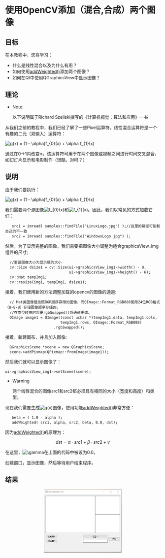 <!--
 * @Date: 2020-08-15 13:45:33
 * @LastEditTime: 2020-08-15 15:19:16
 * @Author:  Chang_Bin
 * @LastEditors: Chang_Bin
 * @Email: bin_chang@qq.com
 * @Description: In User Settings Edit
-->
# 使用OpenCV添加（混合,合成）两个图像
## 目标
在本教程中，您将学习：
* 什么是线性混合以及为什么有用？
* 如何使用[addWeighted()](https://docs.opencv.org/4.3.0/d2/de8/group__core__array.html#gafafb2513349db3bcff51f54ee5592a19)添加两个图像？
* 如何在Qt中使用QGraphicsView中显示图像？

## 理论

* Note:
  
    以下说明属于Richard Szeliski撰写的《计算机视觉：算法和应用》一书

从我们之前的教程中，我们已经了解了一些Pixel运算符。线性混合运算符是一个有趣的二元（双输入）运算符：

<img src="https://latex.codecogs.com/gif.latex?g(x)&space;=&space;(1&space;-&space;\alpha)f_{0}(x)&space;&plus;&space;\alpha&space;f_{1}(x)" title="g(x) = (1 - \alpha)f_{0}(x) + \alpha f_{1}(x)" />

通过在0→1内改变α，该运算符可用于在两个图像或视频之间进行时间交叉混合，如幻灯片显示和电影制作（很酷，对吗？）

## 说明

由于我们要执行：

<img src="https://latex.codecogs.com/gif.latex?g(x)&space;=&space;(1&space;-&space;\alpha)f_{0}(x)&space;&plus;&space;\alpha&space;f_{1}(x)" title="g(x) = (1 - \alpha)f_{0}(x) + \alpha f_{1}(x)" />


我们需要两个源图像<img src="https://latex.codecogs.com/gif.latex?f_{0}(x)" title="f_{0}(x)" />和<img src="https://latex.codecogs.com/gif.latex?f_{1}(x)" title="f_{1}(x)" />。因此，我们以常见的方式加载它们：
```
   src1 = imread( samples::findFile("LinuxLogo.jpg") );//这里的路径可能和自己的不一致
   src2 = imread( samples::findFile("WindowsLogo.jpg") );
```
然后，为了显示完整的图像，我们需要把图像大小调整为适合graphicsView_img组件的尺寸;
```
  //重设图像大小为显示框的大小
  cv::Size dsize1 = cv::Size(ui->graphicsView_img1->width() - 8,
                             ui->graphicsView_img1->height() - 6);
  cv::Mat tempImg1;
  cv::resize(img1, tempImg1, dsize1);
```
接着，我们使用新的方法调整加载的opencv的图像的通道:
```
  // Mat类图像是按照BGR顺序存储的图像，而QImage::Format_RGB888使用24位RGB格式（8-8-8）存储图像顺序存储的，
  //在类型转换时需要rgbSwapped()将通道更改。
  QImage image1 = QImage((const uchar *)tempImg1.data, tempImg1.cols,
                         tempImg1.rows, QImage::Format_RGB888)
                      .rgbSwapped();
```
接着，新建画布，并且加入图像:
```
  QGraphicsScene *scene = new QGraphicsScene;
  scene->addPixmap(QPixmap::fromImage(image1));
```
然后我们就可以显示图像了：
```
ui->graphicsView_img1->setScene(scene);
```

* Warning

    两个线性混合的图像src1和src2都必须具有相同的大小（宽度和高度）和类型。

现在我们需要生成<img src="https://latex.codecogs.com/gif.latex?g(x)" title="g(x)" />图像，使用功能[addWeighted()](https://docs.opencv.org/4.3.0/d2/de8/group__core__array.html#gafafb2513349db3bcff51f54ee5592a19)非常方便：
```
   beta = ( 1.0 - alpha );
   addWeighted( src1, alpha, src2, beta, 0.0, dst);
```
因为[addWeighted()](https://docs.opencv.org/4.3.0/d2/de8/group__core__array.html#gafafb2513349db3bcff51f54ee5592a19)的原理为：

$$dst = \alpha \cdot src1 + \beta \cdot src2 + \gamma$$

在这里，<img src="https://latex.codecogs.com/gif.latex?\gamma" title="\gamma" />在上面的代码中被设为0.0。

创建窗口，显示图像，然后等待用户结束程序。

## 结果

<div align="center">
<img style="align: center" src="结果.gif" width="50%" height="50%" alt="" />
  </div>